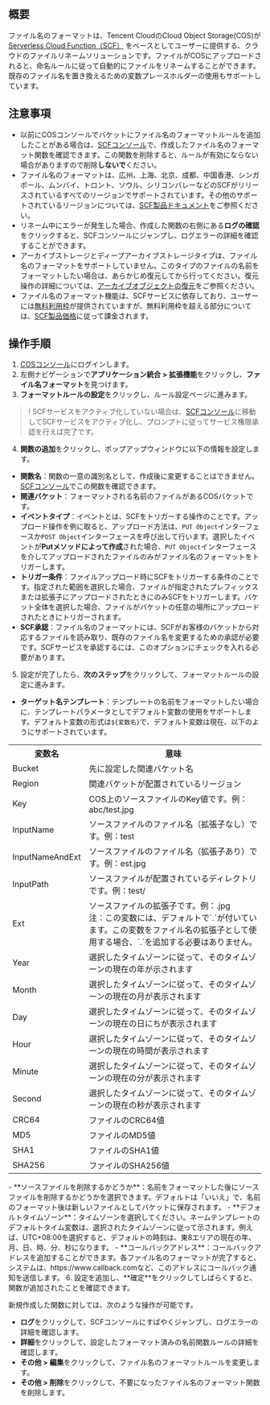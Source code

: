 ## 概要

ファイル名のフォーマットは、Tencent CloudのCloud Object Storage(COS)が[Serverless Cloud Function（SCF）](https://www.tencentcloud.com/document/product/583) をベースとしてユーザーに提供する、クラウドのファイルリネームソリューションです。ファイルがCOSにアップロードされると、命名ルールに従って自動的にファイルをリネームすることができます。既存のファイル名を置き換えるための変数プレースホルダーの使用もサポートしています。

## 注意事項

- 以前にCOSコンソールでバケットにファイル名のフォーマットルールを追加したことがある場合は、[SCFコンソール](https://console.cloud.tencent.com/scf/list?rid=1&ns=default)で、作成したファイル名のフォーマット関数を確認できます。この関数を削除すると、ルールが有効にならない場合がありますので削除**しないで**ください。
- ファイル名のフォーマットは、広州、上海、北京、成都、中国香港、シンガポール、ムンバイ、トロント、ソウル、シリコンバレーなどのSCFがリリースされているすべてのリージョンでサポートされています。その他のサポートされているリージョンについては、[SCF製品ドキュメント](https://www.tencentcloud.com/document/product/583)をご参照ください。
- リネーム中にエラーが発生した場合、作成した関数の右側にある**ログの確認**をクリックすると、SCFコンソールにジャンプし、ログエラーの詳細を確認することができます。
- アーカイブストレージとディープアーカイブストレージタイプは、ファイル名のフォーマットをサポートしていません。このタイプのファイルの名前をフォーマットしたい場合は、あらかじめ復元してから行ってください。復元操作の詳細については、[アーカイブオブジェクトの復元](https://intl.cloud.tencent.com/document/product/436/30961)をご参照ください。
- ファイル名のフォーマット機能は、SCFサービスに依存しており、ユーザーには[無料利用枠](https://intl.cloud.tencent.com/document/product/583/12282)が提供されていますが、無料利用枠を超える部分については、[SCF製品価格](https://intl.cloud.tencent.com/document/product/583/12281)に従って課金されます。

## 操作手順

1. [COSコンソール](https://console.cloud.tencent.com/cos5)にログインします。
2. 左側ナビゲーションで**アプリケーション統合 > 拡張機能**をクリックし、**ファイル名フォーマット**を見つけます。
3. **フォーマットルールの設定**をクリックし、ルール設定ページに進みます。
>! SCFサービスをアクティブ化していない場合は、[SCFコンソール](https://console.cloud.tencent.com/scf)に移動してSCFサービスをアクティブ化し、プロンプトに従ってサービス権限承認を行えば完了です。
>
4. **関数の追加**をクリックし、ポップアップウィンドウに以下の情報を設定します。

 - **関数名**：関数の一意の識別名として、作成後に変更することはできません。[SCFコンソール](https://console.cloud.tencent.com/scf/list?rid=1&ns=default)でこの関数を確認できます。
 - **関連バケット**：フォーマットされる名前のファイルがあるCOSバケットです。
 - **イベントタイプ**：イベントとは、SCFをトリガーする操作のことです。アップロード操作を例に取ると、アップロード方法は、`PUT Object`インターフェースか`POST Object`インターフェースを呼び出して行います。選択したイベントが**Putメソッドによって作成**された場合、`PUT Object`インターフェースを介してアップロードされたファイルのみがファイル名のフォーマットをトリガーします。
 - **トリガー条件**：ファイルアップロード時にSCFをトリガーする条件のことです。指定された範囲を選択した場合、ファイルが指定されたプレフィックスまたは拡張子にアップロードされたときにのみSCFをトリガーします。バケット全体を選択した場合、ファイルがバケットの任意の場所にアップロードされたときにトリガーされます。
 - **SCF承認**：ファイル名のフォーマットには、SCFがお客様のバケットから対応するファイルを読み取り、既存のファイル名を変更するための承認が必要です。SCFサービスを承認するには、このオプションにチェックを入れる必要があります。
5. 設定が完了したら、**次のステップ**をクリックして、フォーマットルールの設定に進みます。

 - **ターゲット名テンプレート**：テンプレートの名前をフォーマットしたい場合に、テンプレートパラメータとしてデフォルト変数の使用をサポートします。デフォルト変数の形式は`${変数名}`で、デフォルト変数は現在、以下のようにサポートされています。
<table>
	<tr><th>変数名</th><th>意味</th></tr>
	<tr><td>Bucket</td><td>先に設定した関連バケット名</td></tr>
	<tr><td>Region</td><td>関連バケットが配置されているリージョン</td></tr>
	<tr><td>Key</td><td>COS上のソースファイルのKey値です。例：abc/test.jpg</td></tr>
	<tr><td>InputName</td><td>ソースファイルのファイル名（拡張子なし）です。例：test</td></tr>
	<tr><td>InputNameAndExt</td><td>ソースファイルのファイル名（拡張子あり）です。例：est.jpg</td></tr>
	<tr><td>InputPath</td><td>ソースファイルが配置されているディレクトリです。例：test/</td></tr>
	<tr><td>Ext</td><td>ソースファイルの拡張子です。例：.jpg</br>注：この変数には、デフォルトで`.`が付いています。この変数をファイル名の拡張子として使用する場合、`.`を追加する必要はありません。</td></tr>
	<tr><td>Year</td><td>選択したタイムゾーンに従って、そのタイムゾーンの現在の年が示されます</td></tr>
	<tr><td>Month</td><td>選択したタイムゾーンに従って、そのタイムゾーンの現在の月が表示されます</td></tr>
	<tr><td>Day</td><td>選択したタイムゾーンに従って、そのタイムゾーンの現在の日にちが表示されます</td></tr>
	<tr><td>Hour</td><td>選択したタイムゾーンに従って、そのタイムゾーンの現在の時間が表示されます</td></tr>
	<tr><td>Minute</td><td>選択したタイムゾーンに従って、そのタイムゾーンの現在の分が表示されます</td></tr>
	<tr><td>Second</td><td>選択したタイムゾーンに従って、そのタイムゾーンの現在の秒が表示されます</td></tr>
	<tr><td>CRC64</td><td>ファイルのCRC64値</td></tr>
	<tr><td>MD5</td><td>ファイルのMD5値</td></tr>
	<tr><td>SHA1</td><td>ファイルのSHA1値</td></tr>
	<tr><td>SHA256</td><td>ファイルのSHA256値</td></tr>
</table>
 - **ソースファイルを削除するかどうか**：名前をフォーマットした後にソースファイルを削除するかどうかを選択できます。デフォルトは「いいえ」で、名前のフォーマット後は新しいファイルとしてバケットに保存されます。
 - **デフォルトタイムゾーン**：タイムゾーンを選択してください。ネームテンプレートのデフォルトタイム変数は、選択されたタイムゾーンに従って示されます。例えば、UTC+08:00を選択すると、デフォルトの時刻は、東8エリアの現在の年、月、日、時、分、秒になります。
 - **コールバックアドレス**：コールバックアドレスを追加することができます。各ファイル名のフォーマットが完了すると、システムは、https://www.callback.comなど、このアドレスにコールバック通知を送信します。
6. 設定を追加し、**確定**をクリックしてしばらくすると、関数が追加されたことを確認できます。

新規作成した関数に対しては、次のような操作が可能です。
 - **ログ**をクリックして、SCFコンソールにすばやくジャンプし、ログエラーの詳細を確認します。
 - **詳細**をクリックして、設定したフォーマット済みの名前関数ルールの詳細を確認します。
 - **その他 > 編集**をクリックして、ファイル名のフォーマットルールを変更します。
 - **その他 > 削除**をクリックして、不要になったファイル名のフォーマット関数を削除します。
